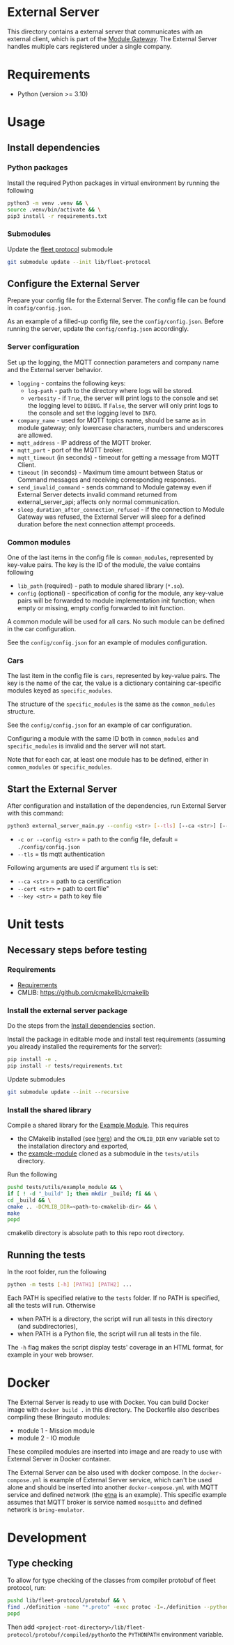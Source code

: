 # External Server

This directory contains a external server that communicates with an external client, which is part of the [Module Gateway](https://gitlab.bringauto.com/bring-auto/fleet-protocol-v2/module-gateway).
The External Server handles multiple cars registered under a single company.

# Requirements

- Python (version >= 3.10)

# Usage

## Install dependencies

### Python packages

Install the required Python packages in virtual environment by running the following

```bash
python3 -m venv .venv && \
source .venv/bin/activate && \
pip3 install -r requirements.txt
```

### Submodules

Update the [fleet protocol](https://github.com/bringauto/fleet-protocol) submodule

```bash
git submodule update --init lib/fleet-protocol
```

## Configure the External Server

Prepare your config file for the External Server. The config file can be found in `config/config.json`.

As an example of a filled-up config file, see the `config/config.json`. Before running the server, update the `config/config.json` accordingly.

### Server configuration

Set up the logging, the MQTT connection parameters and company name and the External server behavior.

- `logging` - contains the following keys:
  - `log-path` - path to the directory where logs will be stored.
  - `verbosity` - if `True`, the server will print logs to the console and set the logging level to `DEBUG`. If `False`, the server will only print logs to the console and set the logging level to `INFO`.
- `company_name` - used for MQTT topics name, should be same as in module gateway; only lowercase characters, numbers and underscores are allowed.
- `mqtt_address` - IP address of the MQTT broker.
- `mqtt_port` - port of the MQTT broker.
- `mqtt_timeout` (in seconds) - timeout for getting a message from MQTT Client.
- `timeout` (in seconds) - Maximum time amount between Status or Command messages and receiving corresponding responses.
- `send_invalid_command` - sends command to Module gateway even if External Server detects invalid command returned from external_server_api; affects only normal communication.
- `sleep_duration_after_connection_refused` - if the connection to Module Gateway was refused, the External Server will sleep for a defined duration before the next connection attempt proceeds.

### Common modules

One of the last items in the config file is `common_modules`, represented by key-value pairs. The key is the ID of the module, the value contains following

- `lib_path` (required) - path to module shared library (`*.so`).
- `config` (optional) - specification of config for the module, any key-value pairs will be forwarded to module implementation init function; when empty or missing, empty config forwarded to init function.

A common module will be used for all cars. No such module can be defined in the car configuration.

See the `config/config.json` for an example of modules configuration.

### Cars

The last item in the config file is `cars`, represented by key-value pairs. The key is the name of the car, the value is a dictionary containing car-specific modules keyed as `specific_modules`.

The structure of the `specific_modules` is the same as the `common_modules` structure.

See the `config/config.json` for an example of car configuration.

Configuring a module with the same ID both in `common_modules` and `specific_modules` is invalid and the server will not start.

Note that for each car, at least one module has to be defined, either in `common_modules` or `specific_modules`.

## Start the External Server

After configuration and installation of the dependencies, run External Server with this command:

```bash
python3 external_server_main.py --config <str> [--tls] [--ca <str>] [--cert <str>] [--key <str>]
```

- `-c or --config <str>` = path to the config file, default = `./config/config.json`
- `--tls` = tls mqtt authentication

Following arguments are used if argument `tls` is set:

- `--ca <str>` = path to ca certification
- `--cert <str>` = path to cert file"
- `--key <str>` = path to key file

# Unit tests

## Necessary steps before testing

### Requirements

- [Requirements](#requirements)
- CMLIB: https://github.com/cmakelib/cmakelib

### Install the external server package

Do the steps from the [Install dependencies](#install-dependencies) section.

Install the package in editable mode and install test requirements (assuming you already installed the requirements for the server):

```bash
pip install -e .
pip install -r tests/requirements.txt
```

Update submodules

```bash
git submodule update --init --recursive
```

### Install the shared library

Compile a shared library for the [Example Module](https://github.com/bringauto/example-module/). This requires

- the CMakelib installed (see [here](https://github.com/cmakelib/cmakelib)) and the `CMLIB_DIR` env variable set to the installation directory and exported,
- the [example-module](https://github.com/bringauto/example-module/) cloned as a submodule in the `tests/utils` directory.

Run the following

```bash
pushd tests/utils/example_module && \
if [ ! -d "_build" ]; then mkdir _build; fi && \
cd _build && \
cmake .. -DCMLIB_DIR=<path-to-cmakelib-dir> && \
make
popd
```

cmakelib directory is absolute path to this repo root directory.

## Running the tests

In the root folder, run the following

```bash
python -m tests [-h] [PATH1] [PATH2] ...
```

Each PATH is specified relative to the `tests` folder. If no PATH is specified, all the tests will run. Otherwise

- when PATH is a directory, the script will run all tests in this directory (and subdirectories),
- when PATH is a Python file, the script will run all tests in the file.

The `-h` flag makes the script display tests' coverage in an HTML format, for example in your web browser.

# Docker

The External Server is ready to use with Docker. You can build Docker image with `docker build .` in this directory. The Dockerfile also describes compiling these Bringauto modules:

- module 1 - Mission module
- module 2 - IO module

These compiled modules are inserted into image and are ready to use with External Server in Docker container.

The External Server can be also used with docker compose. In the `docker-compose.yml` is example of External Server service, which can't be used alone and should be inserted into another `docker-compose.yml` with MQTT service and defined network (the [etna](https://github.com/bringauto/etna) is an example). This specific example assumes that MQTT broker is service named `mosquitto` and defined network is `bring-emulator`.

# Development

## Type checking

To allow for type checking of the classes from compiler protobuf of fleet protocol, run:

```bash
pushd lib/fleet-protocol/protobuf && \
find ./definition -name "*.proto" -exec protoc -I=./definition --python_out=./compiled/python --pyi_out=./compiled/python {} +
popd
```

Then add `<project-root-directory>/lib/fleet-protocol/protobuf/compiled/python`to the `PYTHONPATH` environment variable.
